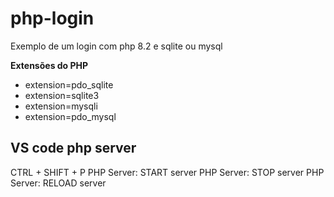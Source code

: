 # php-login

Exemplo de um login com php 8.2 e sqlite ou mysql

**Extensões do PHP**

* extension=pdo_sqlite
* extension=sqlite3
* extension=mysqli
* extension=pdo_mysql


## VS code php server

CTRL + SHIFT + P
PHP Server: START server
PHP Server: STOP server
PHP Server: RELOAD server
